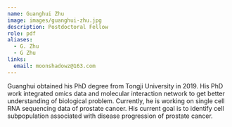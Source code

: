 ```yaml
---
name: Guanghui Zhu
image: images/guanghui-zhu.jpg
description: Postdoctoral Fellow
role: pdf
aliases:
  - G. Zhu
  - G Zhu
links:
  email: moonshadowz@163.com
---
```


Guanghui obtained his PhD degree from Tongji University in 2019. His PhD work integrated omics data and molecular interaction network to get better understanding of biological problem. Currently, he is working on single cell RNA sequencing data of prostate cancer. His current goal is to identify cell subpopulation associated with disease progression of prostate cancer.
